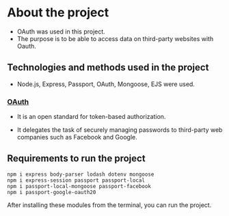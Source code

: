 # About the project

* OAuth was used in this project.
* The purpose is to be able to access data on third-party websites with Oauth.



## Technologies and methods used in the project

* Node.js, Express, Passport, OAuth, Mongoose, EJS were used.

### [OAuth](https://www.passportjs.org/packages/passport-google-oauth20/)

* It is an open standard for token-based authorization.

* It delegates the task of securely managing passwords to third-party web companies such as Facebook and Google.

## Requirements to run the project

```
npm i express body-parser lodash dotenv mongoose
npm i express-session passport passport-local
npm i passport-local-mongoose passport-facebook
npm i passport-google-oauth20
```
After installing these modules from the terminal, you can run the project.
